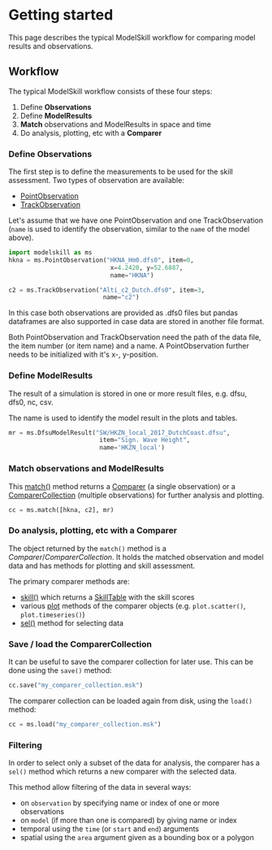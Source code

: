 # Getting started


This page describes the typical ModelSkill workflow for comparing model
results and observations. 


## Workflow


The typical ModelSkill workflow consists of these four steps:

1.  Define **Observations**
2.  Define **ModelResults**
3.  **Match** observations and ModelResults in space and time
4.  Do analysis, plotting, etc with a **Comparer**



### Define Observations

The first step is to define the measurements to be used for the skill
assessment. Two types of observation are available:

-   [PointObservation](`modelskill.obs.PointObservation`)
-   [TrackObservation](`modelskill.obs.TrackObservation`)

Let's assume that we have one PointObservation and one
TrackObservation (`name` is used to identify the observation, similar to the `name` of the model above). 

```python
import modelskill as ms
hkna = ms.PointObservation("HKNA_Hm0.dfs0", item=0,
                            x=4.2420, y=52.6887,
                            name="HKNA")

c2 = ms.TrackObservation("Alti_c2_Dutch.dfs0", item=3,
                          name="c2")
```

In this case both observations are provided as .dfs0 files but pandas
dataframes are also supported in case data are stored in another file
format.

Both PointObservation and TrackObservation need the path of the data
file, the item number (or item name) and a name. A PointObservation
further needs to be initialized with it\'s x-, y-position.


### Define ModelResults

The result of a simulation is stored in one or more result files, e.g. dfsu, dfs0, nc, csv.

The name is used to identify the model result in the plots and tables.

```python
mr = ms.DfsuModelResult("SW/HKZN_local_2017_DutchCoast.dfsu", 
                         item="Sign. Wave Height",
                         name='HKZN_local')
```



### Match observations and ModelResults

This [match()](`modelskill.matching.match`) method returns a [Comparer](`modelskill.Comparer`) (a single observation) or a
[ComparerCollection](`modelskill.ComparerCollection`) (multiple observations)
for further analysis and plotting.

```python
cc = ms.match([hkna, c2], mr)
```



### Do analysis, plotting, etc with a Comparer

The object returned by the `match()` method is a *Comparer*/*ComparerCollection*. It holds the matched observation and model data and has methods for plotting and
skill assessment.

The primary comparer methods are:

- [skill()](`modelskill.ComparerCollection.skill`)
  which returns a [SkillTable](`modelskill.SkillTable`) with the skill scores
- various [plot](`modelskill.comparison._collection_plotter.ComparerCollectionPlotter`) methods of the comparer objects (e.g. `plot.scatter()`, `plot.timeseries()`)
- [sel()](`modelskill.ComparerCollection.sel`) method for selecting data
    

### Save / load the ComparerCollection

It can be useful to save the comparer collection for later use. This can be done using the `save()` method:

```python
cc.save("my_comparer_collection.msk")
```

The comparer collection can be loaded again from disk, using the `load()` method:

```python
cc = ms.load("my_comparer_collection.msk")
```


### Filtering

In order to select only a subset of the data for analysis, the comparer has a `sel()` method which returns a new comparer with the selected data. 

This method allow filtering of the data in several ways:

-   on `observation` by specifying name or index of one or more
    observations
-   on `model` (if more than one is compared) by giving name or index
-   temporal using the `time` (or `start` and `end`) arguments
-   spatial using the `area` argument given as a bounding box or a
    polygon
